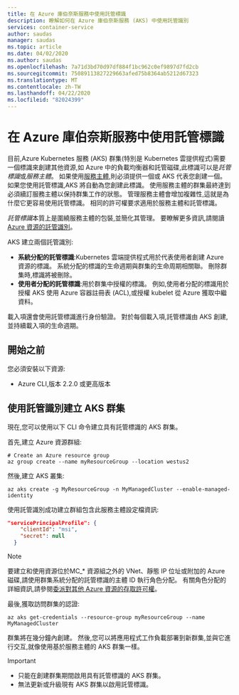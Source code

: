 ```yaml
---
title: 在 Azure 庫伯奈斯服務中使用託管標識
description: 瞭解如何在 Azure 庫伯奈斯服務 (AKS) 中使用託管識別
services: container-service
author: saudas
manager: saudas
ms.topic: article
ms.date: 04/02/2020
ms.author: saudas
ms.openlocfilehash: 7a71d3bd70d97df884f1bc962c0ef9897d7fd2cb
ms.sourcegitcommit: 75089113827229663afed75b8364ab5212d67323
ms.translationtype: MT
ms.contentlocale: zh-TW
ms.lasthandoff: 04/22/2020
ms.locfileid: "82024399"
---
```

# <a name="use-managed-identities-in-azure-kubernetes-service"></a>在 Azure 庫伯奈斯服務中使用託管標識

目前,Azure Kubernetes 服務 (AKS) 群集(特別是 Kubernetes 雲提供程式)需要一個標識來創建其他資源,如 Azure 中的負載均衡器和託管磁碟,此標識可以是*託管標識*或*服務主體*。 如果使用[服務主體](kubernetes-service-principal.md),則必須提供一個或 AKS 代表您創建一個。 如果您使用託管標識,AKS 將自動為您創建此標識。 使用服務主體的群集最終達到必須續訂服務主體以保持群集工作的狀態。 管理服務主體會增加複雜性,這就是為什麼它更容易使用託管標識。 相同的許可權要求適用於服務主體和託管標識。

*託管標識*本質上是圍繞服務主體的包裝,並簡化其管理。 要瞭解更多資訊,請閱讀[Azure 資源的託管識別](https://docs.microsoft.com/azure/active-directory/managed-identities-azure-resources/overview)。

AKS 建立兩個託管識別:

- **系統分配的託管標識**:Kubernetes 雲端提供程式用於代表使用者創建 Azure 資源的標識。 系統分配的標識的生命週期與群集的生命周期相關聯。 刪除群集時,標識將被刪除。
- **使用者分配的託管標識**:用於群集中授權的標識。 例如,使用者分配的標識用於授權 AKS 使用 Azure 容器註冊表 (ACL),或授權 kubelet 從 Azure 獲取中繼資料。

載入項還會使用託管標識進行身份驗證。 對於每個載入項,託管標識由 AKS 創建,並持續載入項的生命週期。 

## <a name="before-you-begin"></a>開始之前

您必須安裝以下資源:

- Azure CLI,版本 2.2.0 或更高版本

## <a name="create-an-aks-cluster-with-managed-identities"></a>使用託管識別建立 AKS 群集

現在,您可以使用以下 CLI 命令建立具有託管標識的 AKS 群集。

首先,建立 Azure 資源群組:

```azurecli-interactive
# Create an Azure resource group
az group create --name myResourceGroup --location westus2
```

然後,建立 AKS 叢集:

```azurecli-interactive
az aks create -g MyResourceGroup -n MyManagedCluster --enable-managed-identity
```

使用託管識別成功建立群組包含此服務主體設定檔資訊:

```json
"servicePrincipalProfile": {
    "clientId": "msi",
    "secret": null
  }
```

> [!NOTE]
> 要建立和使用資源位於MC_* 資源組之外的 VNet、靜態 IP 位址或附加的 Azure 磁碟,請使用群集系統分配的託管標識的主體 ID 執行角色分配。 有關角色分配的詳細資訊,請參閱[委派對其他 Azure 資源的存取許可權](kubernetes-service-principal.md#delegate-access-to-other-azure-resources)。

最後,獲取訪問群集的認證:

```azurecli-interactive
az aks get-credentials --resource-group myResourceGroup --name MyManagedCluster
```

群集將在幾分鐘內創建。 然後,您可以將應用程式工作負載部署到新群集,並與它進行交互,就像使用基於服務主體的 AKS 群集一樣。

> [!IMPORTANT]
>
> - 只能在創建群集期間啟用具有託管標識的 AKS 群集。
> - 無法更新或升級現有 AKS 群集以啟用託管標識。
